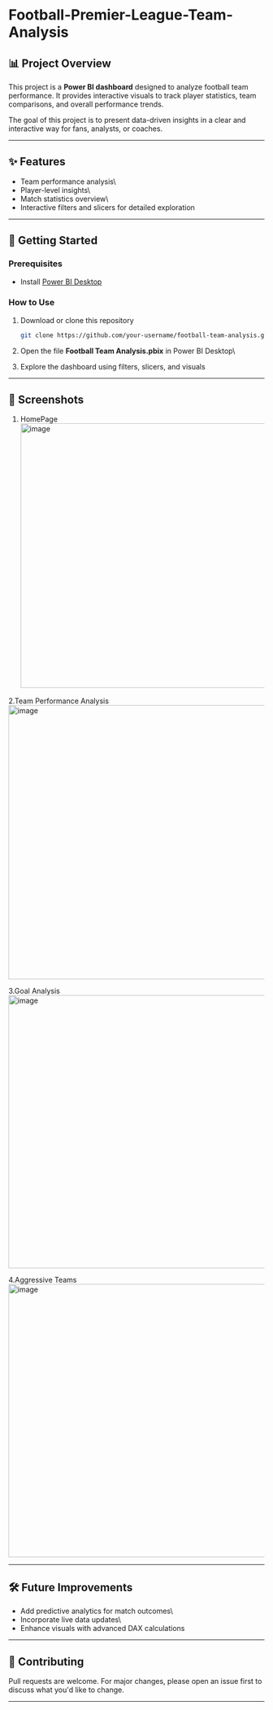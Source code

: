 # Football-Premier-League-Team-Analysis
## 📊 Project Overview

This project is a **Power BI dashboard** designed to analyze football
team performance. It provides interactive visuals to track player
statistics, team comparisons, and overall performance trends.

The goal of this project is to present data-driven insights in a clear
and interactive way for fans, analysts, or coaches.

------------------------------------------------------------------------

## ✨ Features

-   Team performance analysis\
-   Player-level insights\
-   Match statistics overview\
-   Interactive filters and slicers for detailed exploration

------------------------------------------------------------------------

## 🚀 Getting Started

### Prerequisites

-   Install [Power BI Desktop](https://powerbi.microsoft.com/desktop/)

### How to Use

1.  Download or clone this repository

    ``` bash
    git clone https://github.com/your-username/football-team-analysis.git
    ```

2.  Open the file **Football Team Analysis.pbix** in Power BI Desktop\

3.  Explore the dashboard using filters, slicers, and visuals

------------------------------------------------------------------------

## 📸 Screenshots

1.	HomePage
     <img width="962" height="520" alt="image" src="https://github.com/user-attachments/assets/9d76cbef-5c54-46c4-b70c-ae5969724d7b" />



2.Team Performance Analysis
<img width="962" height="539" alt="image" src="https://github.com/user-attachments/assets/67f5c8e4-d98c-4f16-b717-b90961c3f8cd" />

 


3.Goal Analysis
<img width="962" height="537" alt="image" src="https://github.com/user-attachments/assets/a8f769cb-5501-4fe9-a8f5-d33cddaf6657" />




4.Aggressive Teams 
<img width="962" height="537" alt="image" src="https://github.com/user-attachments/assets/3acbd993-5903-4642-8153-a4c3ce413715" />




------------------------------------------------------------------------

## 🛠 Future Improvements

-   Add predictive analytics for match outcomes\
-   Incorporate live data updates\
-   Enhance visuals with advanced DAX calculations

------------------------------------------------------------------------

## 🤝 Contributing

Pull requests are welcome. For major changes, please open an issue first
to discuss what you'd like to change.

------------------------------------------------------------------------

